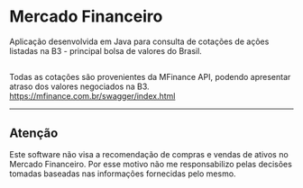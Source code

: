 # Mercado Financeiro

Aplicação desenvolvida em Java para consulta de cotações de ações listadas na B3 - principal bolsa de valores do Brasil.

##

Todas as cotações são provenientes da MFinance API, podendo apresentar atraso dos valores negociados na B3.
https://mfinance.com.br/swagger/index.html

----------------------------------------------------------------------------------

## Atenção

Este software não visa a recomendação de compras e vendas de ativos no Mercado Financeiro. Por esse motivo não me responsabilizo pelas decisões tomadas baseadas nas informações fornecidas pelo mesmo.

